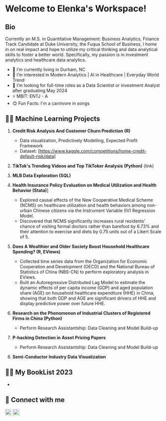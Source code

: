 # Welcome to Elenka's Workspace! 

## Bio
Currently an M.S. in Quantitative Management: Business Analytics, Finance Track Candidate at Duke University, the Fuqua School of Business, I home in on real impact and hope to utilize my critical thinking and data analytical skills to foster a better world.
Specifically, my passion is in investment analytics and healthcare data analytics.

- 🔭 I’m currently living in Durham, NC
- 🌱 I’m interested in Modern Analytics | AI in Healthcare | Everyday World Trend
- 👯 I’m looking for full-time roles as a Data Scientist or investment Analyst after graduating May 2024
- ⚡ MBIT: ENTJ - A
- 😊 Fun Facts: I'm a carnivore in songs


## 👨‍💻 Machine Learning Projects
1. **Credit Risk Analysis And Customer Churn Prediction (R)**
   - Data visualization, Predictively Modelling, Expected Profit Framework
   - Dataset: [https://www.kaggle.com/competitions/home-credit-default-risk/data]
2. **TikTok's Trending Videos and Top TikToker Analysis (Python)**
   (link) 
4. **MLB Data Exploration (SQL)**
5. **Health Insurance Policy Evaluation on Medical Utilization and Health Behavior (Stata)**]
    - Explored causal effects of the New Cooperative Medical Scheme (NCMS) on healthcare utilization and health behaviors among non-urban Chinese citizens via the Instrument Variable (IV) Regression Model.
    - Discovered that NCMS significantly increases rural residents' chance of visiting formal doctors rather than barefoot by 6.73% and their attention to exercise and diets by 0.75 units out of a Likert Scale of 5.

7. **Does A Wealthier and Older Society Boost Household Healthcare Spending? (R, EViews)**
    - Collected time series data from the Organization for Economic Cooperation and Development (OECD) and the National Bureau of Statistics of China (NBS-CN) to perform exploratory analysis in EViews.
    - Built an Autoregressive Distributed Lag Model to estimate the dynamic effects of per capita income (GDP) and aged population share (AGE) on household healthcare expenditure (HHE) in China, showing that both GDP and AGE are significant drivers of HHE and display predictive power over future HHE.
1. **Research on the Phenomenon of Industrial Clusters of Registered Firms in China (Python)**
    - Perform Research Assistantship: Data Cleaning and Model Build-up
3. **P-hacking Detection in Asset Pricing Papers**
    - Perform Research Assistantship: Data Cleaning and Model Build-up
  
10. **Semi-Conductor Industry Data Visualization**


## 👨‍💻 My BookList 2023
- 


## 🤳 Connect with me

[<img align="left" alt="JoshMadakor | LinkedIn" width="22px" src="https://cdn.jsdelivr.net/npm/simple-icons@v3/icons/linkedin.svg" />][linkedin]
[<img align="left" alt="JoshMadakor | Instagram" width="22px" src="https://cdn.jsdelivr.net/npm/simple-icons@v3/icons/instagram.svg" />][instagram]

[linkedin]: https://www.linkedin.com/in/elenka-li/
[instagram]: https://www.instagram.com/elenkakkoii/


<!--
**joshmadakor1/joshmadakor1** is a ✨ _special_ ✨ repository because its `README.md` (this file) appears on your GitHub profile.

Here are some ideas to get you started:

4. **Data Visualization**
   - Interactive visualizations created with tools like Matplotlib, Seaborn, and Plotly.
   - Code for generating insightful plots and graphs.
   - [Research on the Phenomenon of Industrial Clusters of Registered Firms in China (Python)](https://www.youtube.com/watch?v=uHy3oM7NnoU)
-->
